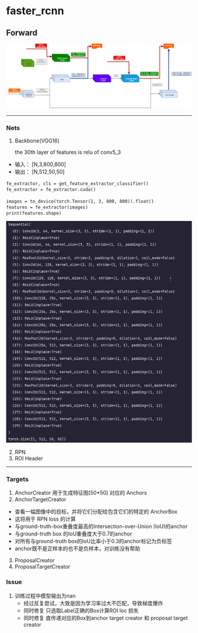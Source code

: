 # faster_rcnn

## Forward

![](documents/FasterRCNN-forward.png)

---

### Nets

1. Backbone(VGG16)

    the 30th layer of features is relu of conv5_3
- 输入： [N,3,800,800]
- 输出： [N,512,50,50]

```
fe_extractor, cls = get_feature_extractor_classifier()
fe_extractor = fe_extractor.cuda()

images = to_device(torch.Tensor(1, 3, 800, 800)).float()
features = fe_extractor(images)
print(features.shape)
```
![](documents/bakenone_run.png)

2. RPN
3. ROI Header

---
### Targets
1. AnchorCreator 
   用于生成特征图[50*50] 对应的 Anchors
2. AnchorTargetCreator
- 查看一幅图像中的目标，并将它们分配给包含它们的特定的 AnchorBox
- 这将用于 RPN loss 的计算
- 与ground-truth-box重叠度最高的Intersection-over-Union (IoU)的anchor
- 与ground-truth box 的IoU重叠度大于0.7的anchor
- 对所有与ground-truth box的IoU比率小于0.3的anchor标记为负标签
- anchor既不是正样本的也不是负样本，对训练没有帮助

3. ProposalCreator
4. ProposalTargetCreator

### Issue
1. 训练过程中模型输出为nan
   - 经过反复尝试，大致是因为学习率过大不匹配，导致梯度爆炸
   - 同时修复   只选取Label正确的Box计算ROI loc 损失
   - 同时修复   直传递对应的Box到anchor target creator 和 proposal target creator
